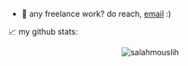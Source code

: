 





  
- 💼 any freelance work? do reach, [email](mailto:salahddin11@gmail.com) :)





📈 my github stats:

<p align="center"> <img src="https://github-readme-stats.vercel.app/api?username=salahmouslih&show_icons=true&theme=gotham" alt="salahmouslih" />




